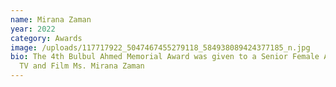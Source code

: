 ```yaml
---
name: Mirana Zaman
year: 2022
category: Awards
image: /uploads/117717922_5047467455279118_584938089424377185_n.jpg
bio: The 4th Bulbul Ahmed Memorial Award was given to a Senior Female Artist of
  TV and Film Ms. Mirana Zaman
---
```

